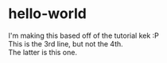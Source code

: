# hello-world
I'm making this based off of the tutorial kek :P<br>
This is the 3rd line, but not the 4th.<br>
The latter is this one.<br>
